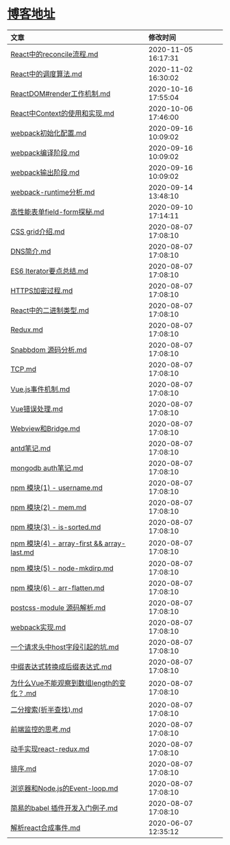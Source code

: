 # [博客地址](https://github.com/AfterThreeYears/blog)
  | 文章 | 修改时间 |
  |:---|:------------|
  |[React中的reconcile流程.md](https://github.com/AfterThreeYears/blog/blob/master/docs/React%E4%B8%AD%E7%9A%84reconcile%E6%B5%81%E7%A8%8B.md)|2020-11-05 16:17:31|
|[React中的调度算法.md](https://github.com/AfterThreeYears/blog/blob/master/docs/React%E4%B8%AD%E7%9A%84%E8%B0%83%E5%BA%A6%E7%AE%97%E6%B3%95.md)|2020-11-02 16:30:02|
|[ReactDOM#render工作机制.md](https://github.com/AfterThreeYears/blog/blob/master/docs/ReactDOM%23render%E5%B7%A5%E4%BD%9C%E6%9C%BA%E5%88%B6.md)|2020-10-16 17:55:04|
|[React中Context的使用和实现.md](https://github.com/AfterThreeYears/blog/blob/master/docs/React%E4%B8%ADContext%E7%9A%84%E4%BD%BF%E7%94%A8%E5%92%8C%E5%AE%9E%E7%8E%B0.md)|2020-10-06 17:46:00|
|[webpack初始化配置.md](https://github.com/AfterThreeYears/blog/blob/master/docs/webpack%E5%88%9D%E5%A7%8B%E5%8C%96%E9%85%8D%E7%BD%AE.md)|2020-09-16 10:09:02|
|[webpack编译阶段.md](https://github.com/AfterThreeYears/blog/blob/master/docs/webpack%E7%BC%96%E8%AF%91%E9%98%B6%E6%AE%B5.md)|2020-09-16 10:09:02|
|[webpack输出阶段.md](https://github.com/AfterThreeYears/blog/blob/master/docs/webpack%E8%BE%93%E5%87%BA%E9%98%B6%E6%AE%B5.md)|2020-09-16 10:09:02|
|[webpack-runtime分析.md](https://github.com/AfterThreeYears/blog/blob/master/docs/webpack-runtime%E5%88%86%E6%9E%90.md)|2020-09-14 13:48:10|
|[高性能表单field-form探秘.md](https://github.com/AfterThreeYears/blog/blob/master/docs/%E9%AB%98%E6%80%A7%E8%83%BD%E8%A1%A8%E5%8D%95field-form%E6%8E%A2%E7%A7%98.md)|2020-09-10 17:14:11|
|[CSS grid介绍.md](https://github.com/AfterThreeYears/blog/blob/master/docs/CSS%20grid%E4%BB%8B%E7%BB%8D.md)|2020-08-07 17:08:10|
|[DNS简介.md](https://github.com/AfterThreeYears/blog/blob/master/docs/DNS%E7%AE%80%E4%BB%8B.md)|2020-08-07 17:08:10|
|[ES6 Iterator要点总结.md](https://github.com/AfterThreeYears/blog/blob/master/docs/ES6%20Iterator%E8%A6%81%E7%82%B9%E6%80%BB%E7%BB%93.md)|2020-08-07 17:08:10|
|[HTTPS加密过程.md](https://github.com/AfterThreeYears/blog/blob/master/docs/HTTPS%E5%8A%A0%E5%AF%86%E8%BF%87%E7%A8%8B.md)|2020-08-07 17:08:10|
|[React中的二进制类型.md](https://github.com/AfterThreeYears/blog/blob/master/docs/React%E4%B8%AD%E7%9A%84%E4%BA%8C%E8%BF%9B%E5%88%B6%E7%B1%BB%E5%9E%8B.md)|2020-08-07 17:08:10|
|[Redux.md](https://github.com/AfterThreeYears/blog/blob/master/docs/Redux.md)|2020-08-07 17:08:10|
|[Snabbdom 源码分析.md](https://github.com/AfterThreeYears/blog/blob/master/docs/Snabbdom%20%E6%BA%90%E7%A0%81%E5%88%86%E6%9E%90.md)|2020-08-07 17:08:10|
|[TCP.md](https://github.com/AfterThreeYears/blog/blob/master/docs/TCP.md)|2020-08-07 17:08:10|
|[Vue.js事件机制.md](https://github.com/AfterThreeYears/blog/blob/master/docs/Vue.js%E4%BA%8B%E4%BB%B6%E6%9C%BA%E5%88%B6.md)|2020-08-07 17:08:10|
|[Vue错误处理.md](https://github.com/AfterThreeYears/blog/blob/master/docs/Vue%E9%94%99%E8%AF%AF%E5%A4%84%E7%90%86.md)|2020-08-07 17:08:10|
|[Webview和Bridge.md](https://github.com/AfterThreeYears/blog/blob/master/docs/Webview%E5%92%8CBridge.md)|2020-08-07 17:08:10|
|[antd笔记.md](https://github.com/AfterThreeYears/blog/blob/master/docs/antd%E7%AC%94%E8%AE%B0.md)|2020-08-07 17:08:10|
|[mongodb auth笔记.md](https://github.com/AfterThreeYears/blog/blob/master/docs/mongodb%20auth%E7%AC%94%E8%AE%B0.md)|2020-08-07 17:08:10|
|[npm 模块(1) - username.md](https://github.com/AfterThreeYears/blog/blob/master/docs/npm%20%E6%A8%A1%E5%9D%97(1)%20-%20username.md)|2020-08-07 17:08:10|
|[npm 模块(2) - mem.md](https://github.com/AfterThreeYears/blog/blob/master/docs/npm%20%E6%A8%A1%E5%9D%97(2)%20-%20mem.md)|2020-08-07 17:08:10|
|[npm 模块(3) - is-sorted.md](https://github.com/AfterThreeYears/blog/blob/master/docs/npm%20%E6%A8%A1%E5%9D%97(3)%20-%20is-sorted.md)|2020-08-07 17:08:10|
|[npm 模块(4) - array-first && array-last.md](https://github.com/AfterThreeYears/blog/blob/master/docs/npm%20%E6%A8%A1%E5%9D%97(4)%20-%20array-first%20%26%26%20array-last.md)|2020-08-07 17:08:10|
|[npm 模块(5) - node-mkdirp.md](https://github.com/AfterThreeYears/blog/blob/master/docs/npm%20%E6%A8%A1%E5%9D%97(5)%20-%20node-mkdirp.md)|2020-08-07 17:08:10|
|[npm 模块(6) - arr-flatten.md](https://github.com/AfterThreeYears/blog/blob/master/docs/npm%20%E6%A8%A1%E5%9D%97(6)%20-%20arr-flatten.md)|2020-08-07 17:08:10|
|[postcss-module 源码解析.md](https://github.com/AfterThreeYears/blog/blob/master/docs/postcss-module%20%E6%BA%90%E7%A0%81%E8%A7%A3%E6%9E%90.md)|2020-08-07 17:08:10|
|[webpack实现.md](https://github.com/AfterThreeYears/blog/blob/master/docs/webpack%E5%AE%9E%E7%8E%B0.md)|2020-08-07 17:08:10|
|[一个请求头中host字段引起的坑.md](https://github.com/AfterThreeYears/blog/blob/master/docs/%E4%B8%80%E4%B8%AA%E8%AF%B7%E6%B1%82%E5%A4%B4%E4%B8%ADhost%E5%AD%97%E6%AE%B5%E5%BC%95%E8%B5%B7%E7%9A%84%E5%9D%91.md)|2020-08-07 17:08:10|
|[中缀表达式转换成后缀表达式.md](https://github.com/AfterThreeYears/blog/blob/master/docs/%E4%B8%AD%E7%BC%80%E8%A1%A8%E8%BE%BE%E5%BC%8F%E8%BD%AC%E6%8D%A2%E6%88%90%E5%90%8E%E7%BC%80%E8%A1%A8%E8%BE%BE%E5%BC%8F.md)|2020-08-07 17:08:10|
|[为什么Vue不能观察到数组length的变化？.md](https://github.com/AfterThreeYears/blog/blob/master/docs/%E4%B8%BA%E4%BB%80%E4%B9%88Vue%E4%B8%8D%E8%83%BD%E8%A7%82%E5%AF%9F%E5%88%B0%E6%95%B0%E7%BB%84length%E7%9A%84%E5%8F%98%E5%8C%96%EF%BC%9F.md)|2020-08-07 17:08:10|
|[二分搜索(折半查找).md](https://github.com/AfterThreeYears/blog/blob/master/docs/%E4%BA%8C%E5%88%86%E6%90%9C%E7%B4%A2(%E6%8A%98%E5%8D%8A%E6%9F%A5%E6%89%BE).md)|2020-08-07 17:08:10|
|[前端监控的思考.md](https://github.com/AfterThreeYears/blog/blob/master/docs/%E5%89%8D%E7%AB%AF%E7%9B%91%E6%8E%A7%E7%9A%84%E6%80%9D%E8%80%83.md)|2020-08-07 17:08:10|
|[动手实现react-redux.md](https://github.com/AfterThreeYears/blog/blob/master/docs/%E5%8A%A8%E6%89%8B%E5%AE%9E%E7%8E%B0react-redux.md)|2020-08-07 17:08:10|
|[排序.md](https://github.com/AfterThreeYears/blog/blob/master/docs/%E6%8E%92%E5%BA%8F.md)|2020-08-07 17:08:10|
|[浏览器和Node.js的Event-loop.md](https://github.com/AfterThreeYears/blog/blob/master/docs/%E6%B5%8F%E8%A7%88%E5%99%A8%E5%92%8CNode.js%E7%9A%84Event-loop.md)|2020-08-07 17:08:10|
|[简易的babel 插件开发入门例子.md](https://github.com/AfterThreeYears/blog/blob/master/docs/%E7%AE%80%E6%98%93%E7%9A%84babel%20%E6%8F%92%E4%BB%B6%E5%BC%80%E5%8F%91%E5%85%A5%E9%97%A8%E4%BE%8B%E5%AD%90.md)|2020-08-07 17:08:10|
|[解析react合成事件.md](https://github.com/AfterThreeYears/blog/blob/master/docs/%E8%A7%A3%E6%9E%90react%E5%90%88%E6%88%90%E4%BA%8B%E4%BB%B6.md)|2020-06-07 12:35:12|